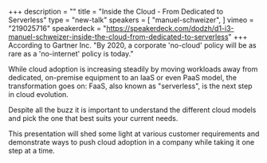 +++
description = ""
title = "Inside the Cloud - From Dedicated to Serverless"
type = "new-talk"
speakers = [
        "manuel-schweizer",
]
vimeo = "219025716"
speakerdeck = "https://speakerdeck.com/dodzh/d1-i3-manuel-schweizer-inside-the-cloud-from-dedicated-to-serverless"
+++
According to Gartner Inc. "By 2020, a corporate 'no-cloud' policy will be as rare as a 
'no-internet' policy is today."

While cloud adoption is increasing steadily by moving workloads away from dedicated, 
on-premise equipment to an IaaS or even PaaS model, the transformation goes on: 
FaaS, also known as "serverless", is the next step in cloud evolution.

Despite all the buzz it is important to understand the different cloud models and pick the 
one that best suits your current needs.

This presentation will shed some light at various customer requirements and demonstrate 
ways to push cloud adoption in a company while taking it one step at a time.